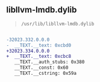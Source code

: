## libllvm-lmdb.dylib

> `/usr/lib/libllvm-lmdb.dylib`

```diff

-32023.332.0.0.0
-  __TEXT.__text: 0xcbd0
+32023.334.0.0.0
+  __TEXT.__text: 0xcbc8
   __TEXT.__auth_stubs: 0x380
   __TEXT.__const: 0x60
   __TEXT.__cstring: 0x59a

```

